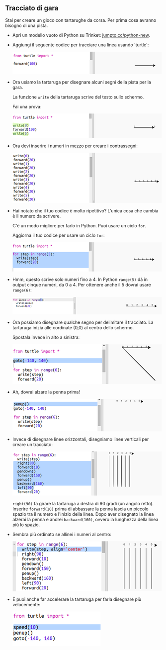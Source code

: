 ## Tracciato di gara

Stai per creare un gioco con tartarughe da corsa. Per prima cosa avranno bisogno di una pista.

+ Apri un modello vuoto di Python su Trinket: <a href="http://jumpto.cc/python-new" target="_blank">jumpto.cc/python-new</a>.

+ Aggiungi il seguente codice per tracciare una linea usando 'turtle':
    
    ![screenshot](images/race-forward.png)

+ Ora usiamo la tartaruga per disegnare alcuni segni della pista per la gara.
    
    La funzione `write` della tartaruga scrive del testo sullo schermo.
    
    Fai una prova:
    
    ![screenshot](images/race-markings1.png)

+ Ora devi inserire i numeri in mezzo per creare i contrassegni:
    
    ![screenshot](images/race-markings2.png)

+ Hai notato che il tuo codice è molto ripetitivo? L'unica cosa che cambia è il numero da scrivere.
    
    C'è un modo migliore per farlo in Python. Puoi usare un ciclo `for`.
    
    Aggiorna il tuo codice per usare un ciclo `for`:
    
    ![screenshot](images/race-for.png)

+ Hmm, questo scrive solo numeri fino a 4. In Python `range(5)` dà in output cinque numeri, da 0 a 4. Per ottenere anche il 5 dovrai usare `range(6)`:
    
    ![screenshot](images/race-range.png)

+ Ora possiamo disegnare qualche segno per delimitare il tracciato. La tartaruga inizia alle cordinate (0,0) al centro dello schermo.
    
    Spostala invece in alto a sinistra:
    
    ![screenshot](images/race-goto.png)

+ Ah, dovrai alzare la penna prima!
    
    ![screenshot](images/race-penup.png)

+ Invece di disegnare linee orizzontali, disegniamo linee verticali per creare un tracciato:
    
    ![screenshot](images/race-lines.png)
    
    `right(90)` fa girare la tartaruga a destra di 90 gradi (un angolo retto). Inserire `forward(10)` prima di abbassare la penna lascia un piccolo spazio tra il numero e l'inizio della linea. Dopo aver disegnato la linea alzerai la penna e andrei `backward(160)`, ovvero la lunghezza della linea più lo spazio.

+ Sembra più ordinato se allinei i numeri al centro:
    
    ![screenshot](images/race-center.png)

+ E puoi anche far accelerare la tartaruga per farla disegnare più velocemente:
    
    ![screenshot](images/race-speed.png)